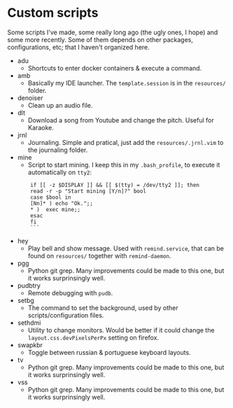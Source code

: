 # Custom scripts
Some scripts I've made, some really long ago (the ugly ones, I hope) and some more recently.
Some of them depends on other packages, configurations, etc; that I haven't organized here.

- adu
  +  Shortcuts to enter docker containers & execute a command.
- amb
  +  Basically my IDE launcher. The `template.session` is in the `resources/` folder.
- denoiser
  +  Clean up an audio file.
- dlt
  +  Download a song from Youtube and change the pitch. Useful for Karaoke.
- jrnl
  +  Journaling. Simple and pratical, just add the `resources/.jrnl.vim` to the journaling folder.
- mine
  +  Script to start mining. I keep this in my `.bash_profile`, to execute it automatically on `tty2`:
  ```
      if [[ -z $DISPLAY ]] && [[ $(tty) = /dev/tty2 ]]; then
      read -r -p "Start mining [Y/n]?" bool
      case $bool in
      [Nn]* ) echo "Ok.";;
      * )  exec mine;;
      esac
      fi
      ```
- hey
  + Play bell and show message. Used with `remind.service`, that can be found on `resources/` together with `remind-daemon`.
- pgg
  +  Python git grep. Many improvements could be made to this one, but it works surprinsingly well.
- pudbtry
  +  Remote debugging with `pudb`. 
- setbg
  +  The command to set the background, used by other scripts/configuration files.
- sethdmi
  +  Utility to change monitors. Would be better if it could change the `layout.css.devPixelsPerPx` setting on firefox.
- swapkbr
  +  Toggle between russian & portuguese keyboard layouts.
- tv
  +  Python git grep. Many improvements could be made to this one, but it works surprinsingly well.
- vss
  +  Python git grep. Many improvements could be made to this one, but it works surprinsingly well.
